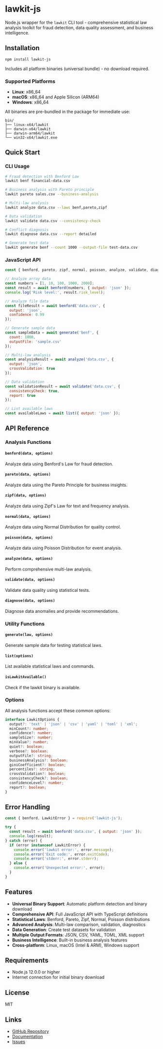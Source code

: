 # lawkit-js

Node.js wrapper for the `lawkit` CLI tool - comprehensive statistical law analysis toolkit for fraud detection, data quality assessment, and business intelligence.

## Installation

```bash
npm install lawkit-js
```

Includes all platform binaries (universal bundle) - no download required.

### Supported Platforms

- **Linux**: x86_64
- **macOS**: x86_64 and Apple Silicon (ARM64)  
- **Windows**: x86_64

All binaries are pre-bundled in the package for immediate use:
```
bin/
├── linux-x64/lawkit
├── darwin-x64/lawkit  
├── darwin-arm64/lawkit
└── win32-x64/lawkit.exe
```

## Quick Start

### CLI Usage
```bash
# Fraud detection with Benford Law
lawkit benf financial-data.csv

# Business analysis with Pareto principle
lawkit pareto sales.csv --business-analysis

# Multi-law analysis
lawkit analyze data.csv --laws benf,pareto,zipf

# Data validation
lawkit validate data.csv --consistency-check

# Conflict diagnosis
lawkit diagnose data.csv --report detailed

# Generate test data
lawkit generate benf --count 1000 --output-file test-data.csv
```

### JavaScript API

```javascript
const { benford, pareto, zipf, normal, poisson, analyze, validate, diagnose, generate, list } = require('lawkit-js');

// Analyze array data
const numbers = [1, 10, 100, 1000, 2000];
const result = await benford(numbers, { output: 'json' });
console.log('Risk level:', result.risk_level);

// Analyze file data
const fileResult = await benford('data.csv', { 
  output: 'json',
  confidence: 0.99 
});

// Generate sample data
const sampleData = await generate('benf', { 
  count: 1000,
  outputFile: 'sample.csv' 
});

// Multi-law analysis
const analysisResult = await analyze('data.csv', {
  output: 'json',
  crossValidation: true
});

// Data validation
const validationResult = await validate('data.csv', {
  consistencyCheck: true,
  report: true
});

// List available laws
const availableLaws = await list({ output: 'json' });
```

## API Reference

### Analysis Functions

#### `benford(data, options)`
Analyze data using Benford's Law for fraud detection.

#### `pareto(data, options)`
Analyze data using the Pareto Principle for business insights.

#### `zipf(data, options)`
Analyze data using Zipf's Law for text and frequency analysis.

#### `normal(data, options)`
Analyze data using Normal Distribution for quality control.

#### `poisson(data, options)`
Analyze data using Poisson Distribution for event analysis.

#### `analyze(data, options)`
Perform comprehensive multi-law analysis.

#### `validate(data, options)`
Validate data quality using statistical tests.

#### `diagnose(data, options)`
Diagnose data anomalies and provide recommendations.

### Utility Functions

#### `generate(law, options)`
Generate sample data for testing statistical laws.

#### `list(options)`
List available statistical laws and commands.

#### `isLawkitAvailable()`
Check if the lawkit binary is available.

### Options

All analysis functions accept these common options:

```typescript
interface LawkitOptions {
  output?: 'text' | 'json' | 'csv' | 'yaml' | 'toml' | 'xml';
  minCount?: number;
  confidence?: number;
  sampleSize?: number;
  minValue?: number;
  quiet?: boolean;
  verbose?: boolean;
  outputFile?: string;
  businessAnalysis?: boolean;
  giniCoefficient?: boolean;
  percentiles?: string;
  crossValidation?: boolean;
  consistencyCheck?: boolean;
  confidenceLevel?: number;
  report?: boolean;
}
```

## Error Handling

```javascript
const { benford, LawkitError } = require('lawkit-js');

try {
  const result = await benford('data.csv', { output: 'json' });
  console.log(result);
} catch (error) {
  if (error instanceof LawkitError) {
    console.error('lawkit error:', error.message);
    console.error('Exit code:', error.exitCode);
    console.error('stderr:', error.stderr);
  } else {
    console.error('Unexpected error:', error);
  }
}
```

## Features

- **Universal Binary Support**: Automatic platform detection and binary download
- **Comprehensive API**: Full JavaScript API with TypeScript definitions
- **Statistical Laws**: Benford, Pareto, Zipf, Normal, Poisson distributions
- **Advanced Analysis**: Multi-law comparison, validation, diagnostics
- **Data Generation**: Create test datasets for validation
- **Multiple Output Formats**: JSON, CSV, YAML, TOML, XML support
- **Business Intelligence**: Built-in business analysis features
- **Cross-platform**: Linux, macOS (Intel & ARM), Windows support

## Requirements

- Node.js 12.0.0 or higher
- Internet connection for initial binary download

## License

MIT

## Links

- [GitHub Repository](https://github.com/kako-jun/lawkit)
- [Documentation](https://github.com/kako-jun/lawkit/tree/main/docs)
- [Issues](https://github.com/kako-jun/lawkit/issues)